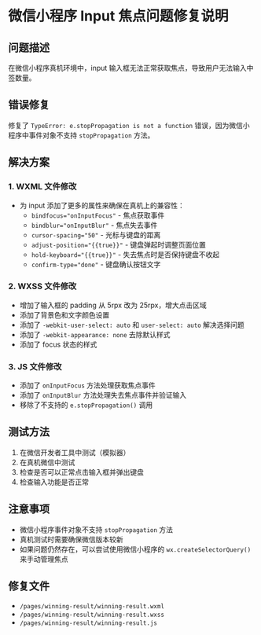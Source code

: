# 微信小程序 Input 焦点问题修复说明

## 问题描述
在微信小程序真机环境中，input 输入框无法正常获取焦点，导致用户无法输入中签数量。

## 错误修复
修复了 `TypeError: e.stopPropagation is not a function` 错误，因为微信小程序中事件对象不支持 `stopPropagation` 方法。

## 解决方案

### 1. WXML 文件修改
- 为 input 添加了更多的属性来确保在真机上的兼容性：
  - `bindfocus="onInputFocus"` - 焦点获取事件
  - `bindblur="onInputBlur"` - 焦点失去事件  
  - `cursor-spacing="50"` - 光标与键盘的距离
  - `adjust-position="{{true}}"` - 键盘弹起时调整页面位置
  - `hold-keyboard="{{true}}"` - 失去焦点时是否保持键盘不收起
  - `confirm-type="done"` - 键盘确认按钮文字

### 2. WXSS 文件修改
- 增加了输入框的 padding 从 5rpx 改为 25rpx，增大点击区域
- 添加了背景色和文字颜色设置
- 添加了 `-webkit-user-select: auto` 和 `user-select: auto` 解决选择问题
- 添加了 `-webkit-appearance: none` 去除默认样式
- 添加了 focus 状态的样式

### 3. JS 文件修改
- 添加了 `onInputFocus` 方法处理获取焦点事件
- 添加了 `onInputBlur` 方法处理失去焦点事件并验证输入
- 移除了不支持的 `e.stopPropagation()` 调用

## 测试方法
1. 在微信开发者工具中测试（模拟器）
2. 在真机微信中测试
3. 检查是否可以正常点击输入框并弹出键盘
4. 检查输入功能是否正常

## 注意事项
- 微信小程序事件对象不支持 `stopPropagation` 方法
- 真机测试时需要确保微信版本较新
- 如果问题仍然存在，可以尝试使用微信小程序的 `wx.createSelectorQuery()` 来手动管理焦点

## 修复文件
- `/pages/winning-result/winning-result.wxml`
- `/pages/winning-result/winning-result.wxss`
- `/pages/winning-result/winning-result.js`
